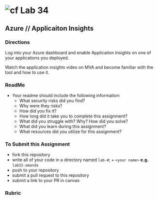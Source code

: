 # ![cf](http://i.imgur.com/7v5ASc8.png) Lab 34

## Azure // Applicaiton Insights

### Directions
Log into your Azure dashboard and enable Applicaiton Insights on one of your applications you deployed.

Watch the application insights video on MVA and become familiar with the tool and how to use it.


### ReadMe
- Your readme should include the following information:
	- What security risks did you find?
	- Why were they risks?
	- How did you fix it?
	- How long did it take you to complete this assignment?
	- What did you struggle with? Why? How did you solve?
	- What did you learn during this assignment?
    - What resources did you utilize for this assignment?
    

### To Submit this Assignment
- fork this repository
- write all of your code in a directory named `lab-#`; + `<your name>` **e.g.** `lab32-amanda`
- push to your repository
- submit a pull request to this repository
- submit a link to your PR in canvas


### Rubric



